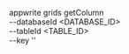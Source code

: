 appwrite grids getColumn \
        --databaseId <DATABASE_ID> \
        --tableId <TABLE_ID> \
        --key ''
